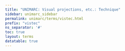 ```yaml
---
title: "UNIMARC: Visual projections, etc.: Technique"
sidebar: unimarc_sidebar
permalink: unimarc/terms/vistec.html
prefix: "vistec"
ns_separator: '#'
toc: true
layout: terms
datatable: true
---
```

